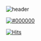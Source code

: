 ![header](https://capsule-render.vercel.app/api?type=Rounded&color=00bfff&height=300&section=header&text=Taehyun&fontSize=90)


[![#000000](https://img.shields.io/badge/Notion-000000?style=flat-square&logo=Notion&logoColor=auto)](https://reliable-lettuce-d9e.notion.site/d9b80a6b97a849d6a5d2d344c53decf9)

[![Hits](https://hits.seeyoufarm.com/api/count/incr/badge.svg?url=https%3A%2F%2Fgithub.com%2FKim-taehyun-men&count_bg=%23FE1400&title_bg=%23555555&icon=&icon_color=%23E7E7E7&title=hits&edge_flat=false)](https://hits.seeyoufarm.com)
